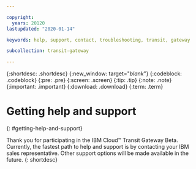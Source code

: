 ```yaml
---

copyright:
  years: 20120
lastupdated: "2020-01-14"

keywords: help, support, contact, troubleshooting, transit, gateway

subcollection: transit-gateway

---
```


{:shortdesc: .shortdesc}
{:new_window: target="_blank_"}
{:codeblock: .codeblock}
{:pre: .pre}
{:screen: .screen}
{:tip: .tip}
{:note: .note}
{:important: .important}
{:download: .download}
{:term: .term}

# Getting help and support
{: #getting-help-and-support}

Thank you for participating in the IBM Cloud™ Transit Gateway Beta. Currently, the fastest path to help and support is by contacting your IBM sales representative. Other support options will be made available in the future.
{: shortdesc}
